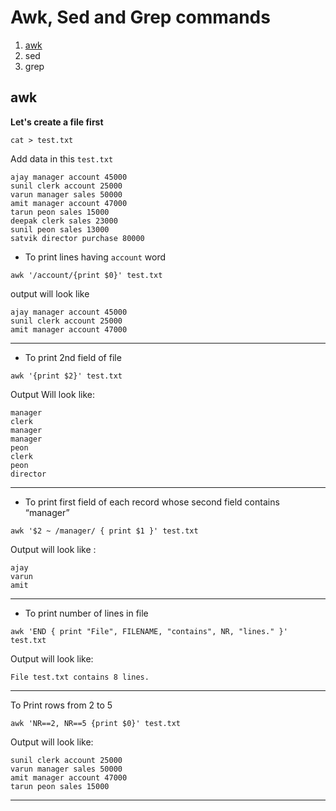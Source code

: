 # Awk, Sed and Grep commands
1. [awk](sed-grep-awk.md#awk)
2. sed
3. grep

## awk
**Let's create a file first**
```
cat > test.txt
```
Add data in this `test.txt`
```text
ajay manager account 45000
sunil clerk account 25000
varun manager sales 50000
amit manager account 47000
tarun peon sales 15000
deepak clerk sales 23000
sunil peon sales 13000
satvik director purchase 80000 
```

* To print lines having `account` word 
```
awk '/account/{print $0}' test.txt
```
output will look like
```text
ajay manager account 45000
sunil clerk account 25000
amit manager account 47000
```
---
* To print 2nd field of file 
```
awk '{print $2}' test.txt
```
Output Will look like:
```text
manager
clerk
manager
manager
peon
clerk
peon
director

```
---

* To print first field of each record whose second field contains “manager”
```
awk '$2 ~ /manager/ { print $1 }' test.txt
```
Output will look like :
```
ajay
varun
amit
```
---

* To print number of lines in file
```
awk 'END { print "File", FILENAME, "contains", NR, "lines." }' test.txt
```
Output will look like:
```
File test.txt contains 8 lines.

```
---
To Print rows from 2 to 5 
```
awk 'NR==2, NR==5 {print $0}' test.txt
```
Output will look like:
```
sunil clerk account 25000
varun manager sales 50000
amit manager account 47000
tarun peon sales 15000
```
---
